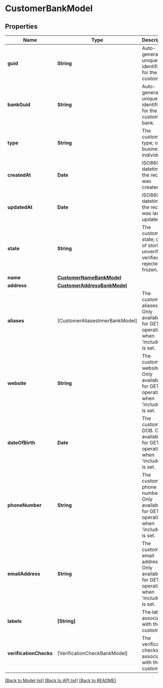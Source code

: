 # CustomerBankModel

## Properties
Name | Type | Description | Notes
------------ | ------------- | ------------- | -------------
**guid** | **String** | Auto-generated unique identifier for the customer. | [optional] 
**bankGuid** | **String** | Auto-generated unique identifier for the customer&#39;s bank. | [optional] 
**type** | **String** | The customer type; one of business or individual. | [optional] 
**createdAt** | **Date** | ISO8601 datetime the record was created at. | [optional] 
**updatedAt** | **Date** | ISO8601 datetime the record was last updated at. | [optional] 
**state** | **String** | The customer state; one of storing, unverified, verified, rejected, or frozen. | [optional] 
**name** | [**CustomerNameBankModel**](CustomerNameBankModel.md) |  | [optional] 
**address** | [**CustomerAddressBankModel**](CustomerAddressBankModel.md) |  | [optional] 
**aliases** | [CustomerAliasesInnerBankModel] | The customer&#39;s aliases. Only available for GET operations when &#39;include_pii&#39; is set. | [optional] 
**website** | **String** | The customer&#39;s website. Only available for GET operations when &#39;include_pii&#39; is set. | [optional] 
**dateOfBirth** | **Date** | The customer&#39;s DOB. Only available for GET operations when &#39;include_pii&#39; is set. | [optional] 
**phoneNumber** | **String** | The customer&#39;s phone number. Only available for GET operations when &#39;include_pii&#39; is set. | [optional] 
**emailAddress** | **String** | The customer&#39;s email address. Only available for GET operations when &#39;include_pii&#39; is set. | [optional] 
**labels** | **[String]** | The labels associated with the customer. | [optional] 
**verificationChecks** | [VerificationCheckBankModel] | The verification checks associated with the customer. | [optional] 

[[Back to Model list]](../README.md#documentation-for-models) [[Back to API list]](../README.md#documentation-for-api-endpoints) [[Back to README]](../README.md)


